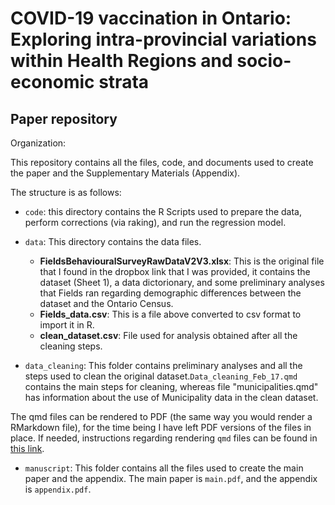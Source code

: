 # COVID-19 vaccination in Ontario: Exploring intra-provincial variations within Health Regions and socio-economic strata

## Paper repository

Organization:

This repository contains all the files, code, and documents used to create the paper and the Supplementary Materials (Appendix).

The structure is as follows:

- `code`:  this directory contains the R Scripts used to prepare the data, perform corrections (via raking), and run the regression model.

- `data`: This directory contains the  data files.
    - **FieldsBehaviouralSurveyRawDataV2V3.xlsx**: This is the original file that I found in the dropbox link that I was provided, it contains the dataset (Sheet 1), a data dictorionary, and some preliminary analyses that Fields ran regarding demographic differences between the dataset and the Ontario Census.
    - **Fields_data.csv**: This is a file above converted to csv format to import it in R.
    - **clean_dataset.csv**: File used for analysis obtained after all the cleaning steps.
    
- `data_cleaning`: This folder contains preliminary analyses and all the steps used to clean the original dataset.`Data_cleaning_Feb_17.qmd` contains the main steps for cleaning, whereas file "municipalities.qmd" has information about the use of Municipality data in the clean dataset.

The qmd files can be rendered to PDF (the same way you would render a RMarkdown file), for the time being I have left PDF versions of the files in place. If needed, instructions regarding rendering `qmd` files can be found in [this link](https://quarto.org/docs/get-started/).

- `manuscript`: This folder contains all the files used to create the main paper and the appendix. The main paper is `main.pdf`, and the appendix is `appendix.pdf`.
